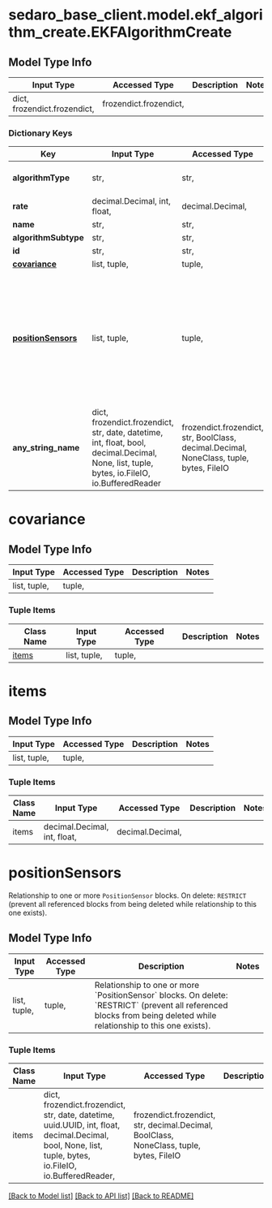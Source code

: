 # sedaro_base_client.model.ekf_algorithm_create.EKFAlgorithmCreate

## Model Type Info
Input Type | Accessed Type | Description | Notes
------------ | ------------- | ------------- | -------------
dict, frozendict.frozendict,  | frozendict.frozendict,  |  | 

### Dictionary Keys
Key | Input Type | Accessed Type | Description | Notes
------------ | ------------- | ------------- | ------------- | -------------
**algorithmType** | str,  | str,  |  | must be one of ["ORBIT_DETERMINATION", ] 
**rate** | decimal.Decimal, int, float,  | decimal.Decimal,  |  | 
**name** | str,  | str,  |  | 
**algorithmSubtype** | str,  | str,  |  | must be one of ["EKF", ] 
**id** | str,  | str,  |  | [optional] 
**[covariance](#covariance)** | list, tuple,  | tuple,  |  | [optional] 
**[positionSensors](#positionSensors)** | list, tuple,  | tuple,  | Relationship to one or more &#x60;PositionSensor&#x60; blocks. On delete: &#x60;RESTRICT&#x60; (prevent all referenced blocks from being deleted while relationship to this one exists). | [optional] 
**any_string_name** | dict, frozendict.frozendict, str, date, datetime, int, float, bool, decimal.Decimal, None, list, tuple, bytes, io.FileIO, io.BufferedReader | frozendict.frozendict, str, BoolClass, decimal.Decimal, NoneClass, tuple, bytes, FileIO | any string name can be used but the value must be the correct type | [optional]

# covariance

## Model Type Info
Input Type | Accessed Type | Description | Notes
------------ | ------------- | ------------- | -------------
list, tuple,  | tuple,  |  | 

### Tuple Items
Class Name | Input Type | Accessed Type | Description | Notes
------------- | ------------- | ------------- | ------------- | -------------
[items](#items) | list, tuple,  | tuple,  |  | 

# items

## Model Type Info
Input Type | Accessed Type | Description | Notes
------------ | ------------- | ------------- | -------------
list, tuple,  | tuple,  |  | 

### Tuple Items
Class Name | Input Type | Accessed Type | Description | Notes
------------- | ------------- | ------------- | ------------- | -------------
items | decimal.Decimal, int, float,  | decimal.Decimal,  |  | 

# positionSensors

Relationship to one or more `PositionSensor` blocks. On delete: `RESTRICT` (prevent all referenced blocks from being deleted while relationship to this one exists).

## Model Type Info
Input Type | Accessed Type | Description | Notes
------------ | ------------- | ------------- | -------------
list, tuple,  | tuple,  | Relationship to one or more &#x60;PositionSensor&#x60; blocks. On delete: &#x60;RESTRICT&#x60; (prevent all referenced blocks from being deleted while relationship to this one exists). | 

### Tuple Items
Class Name | Input Type | Accessed Type | Description | Notes
------------- | ------------- | ------------- | ------------- | -------------
items | dict, frozendict.frozendict, str, date, datetime, uuid.UUID, int, float, decimal.Decimal, bool, None, list, tuple, bytes, io.FileIO, io.BufferedReader,  | frozendict.frozendict, str, decimal.Decimal, BoolClass, NoneClass, tuple, bytes, FileIO |  | 

[[Back to Model list]](../../README.md#documentation-for-models) [[Back to API list]](../../README.md#documentation-for-api-endpoints) [[Back to README]](../../README.md)

